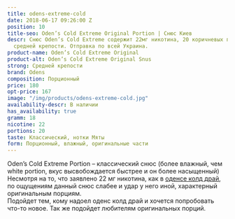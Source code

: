 ```yaml
---
title: odens-extreme-cold
date: 2018-06-17 09:26:00 Z
position: 10
title-seo: Oden’s Cold Extreme Original Portion | Снюс Киев
descr: Снюс Oden’s Cold Extreme содержит 22мг никотина, 20 коричневых пакетика. Снюс
  средней крепости. Отправка по всей Украина.
product-name: Oden’s Cold Extreme Original
product-alt: Oden’s Cold Extreme Original Snus
strong: Средней крепости
brand: Odens
composition: Порционный
price: 180
opt-price: 167
image: "/img/products/odens-extreme-cold.jpg"
availability-descr: В наличии
has_availability: true
gramm: 18
nicotine: 22
portions: 20
taste: Классический, нотки Мяты
form: Порционный, влажный, оригинальные части
---
```


Oden’s Cold Extreme Portion – классический снюс (более влажный, чем white portion, вкус высвобождается быстрее и он более насыщенный)<br>
Несмотря на то, что заявлено 22 мг никотина, как в [оденсе колд драй](/odens-cold-dry), по ощущениям данный снюс слабее и удар у него иной, характерный оригинальным порциям.<br>
Подойдет тем, кому надоел оденс колд драй и хочется попробовать что-то новое. Так же подойдет любителям оригинальных порций.